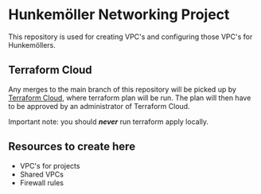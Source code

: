 # Hunkemöller Networking Project
This repository is used for creating VPC's and configuring those VPC's for Hunkemöllers. 

## Terraform Cloud
Any merges to the main branch of this repository will be picked up by [Terraform Cloud](https://app.terraform.io/session), where terraform plan will be run. The plan will then have to be approved by an administrator of Terraform Cloud.

Important note: you should ***never*** run terraform apply locally.

## Resources to create here
- VPC's for projects
- Shared VPCs
- Firewall rules